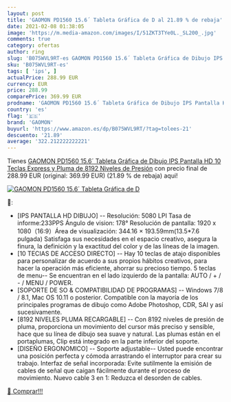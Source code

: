 ```yaml
---
layout: post
title: 'GAOMON PD1560 15.6´ Tableta Gráfica de D al 21.89 % de rebaja'
date: 2021-02-08 01:38:05
image: 'https://m.media-amazon.com/images/I/51ZKT3TYe0L._SL200_.jpg'
comments: true
category: ofertas
author: ring
slug: 'B075WVL9RT-es GAOMON PD1560 15.6´ Tableta Gráfica de Dibujo IPS Pantalla...'
sku: 'B075WVL9RT-es'
tags: [ 'ips', ]
actualPrice: 288.99 EUR
currency: EUR
price: 288.99
comparePrice: 369.99 EUR
prodname: 'GAOMON PD1560 15.6´ Tableta Gráfica de Dibujo IPS Pantalla HD 10 Teclas Express y Pluma de 8192 Niveles de Presión'
country: 'es'
flag: '🇪🇸'
brand: 'GAOMON'
buyurl: 'https://www.amazon.es/dp/B075WVL9RT/?tag=tolees-21'
descuento: '21.89'
average: '322.212222222221'
---
```


Tienes [GAOMON PD1560 15.6´ Tableta Gráfica de Dibujo IPS Pantalla HD 10 Teclas Express y Pluma de 8192 Niveles de Presión](https://www.amazon.es/dp/B075WVL9RT/?tag=tolees-21) con precio final de  288.99 EUR (original: 369.99 EUR) (21.89 %  de rebaja) aqui!

[![GAOMON PD1560 15.6´ Tableta Gráfica de D](https://m.media-amazon.com/images/I/51ZKT3TYe0L._SL200_.jpg)](https://www.amazon.es/dp/B075WVL9RT/?tag=tolees-21)

🔎:

- [IPS PANTALLA HD DIBUJO] -- Resolución: 5080 LPI Tasa de informe:233PPS Ángulo de vision: 178° Resolución de pantalla: 1920 x 1080（16:9）Área de visualización: 344.16 × 193.59mm(13.5*7.6 pulgada) Satisfaga sus necesidades en el espacio creativo, asegura la finura, la definición y la exactitud del color y de las líneas de la imagen.
- [10 TECIAS DE ACCESO DIRECTO] -- Hay 10 teclas de atajo disponibles para personalizar de acuerdo a sus propios hábitos creativos, para hacer la operación más eficiente, ahorrar su precioso tiempo. 5 teclas de menu-- Se encuentran en el lado izquierdo de la pantalla: AUTO / + / - / MENU / POWER.
- [SOPORTE DE SO & COMPATIBILIDAD DE PROGRAMAS] -- Windows 7/8 / 8.1, Mac OS 10.11 o posterior. Compatible con la mayoría de los principales programas de dibujo como Adobe Photoshop, CDR, SAI y así sucesivamente.
- [8192 NIVELES PLUMA RECARGABLE] -- Con 8192 niveles de presión de pluma, proporciona un movimiento del cursor más preciso y sensible, hace que su línea de dibujo sea suave y natural. Las plumas están en el portaplumas, Clip está integrado en la parte inferior del soporte.
- [DISEÑO ERGONOMICO] -- Soporte adjustable-- Usted puede encontrar una posición perfecta y cómoda arrastrando el interruptor para crear su trabajo. Interfaz de señal incorporada: Evite sutilmente la emisión de cables de señal que caigan fácilmente durante el proceso de movimiento. Nuevo cable 3 en 1: Reduzca el desorden de cables.

[🛒 Comprar!!!](https://www.amazon.es/dp/B075WVL9RT/?tag=tolees-21)
